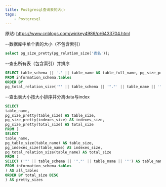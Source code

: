 ```yaml
---
title: Postgresql查询表的大小
tags: 
    - Postgresql
---
```


原贴: https://www.cnblogs.com/winkey4986/p/6433704.html

--数据库中单个表的大小（不包含索引）
```sql
select pg_size_pretty(pg_relation_size('表名'));
```

--查出所有表（包含索引）并排序
```sql
SELECT table_schema || '.' || table_name AS table_full_name, pg_size_pretty(pg_total_relation_size('"' || table_schema || '"."' || table_name || '"')) AS size
FROM information_schema.tables
ORDER BY
pg_total_relation_size('"' || table_schema || '"."' || table_name || '"') DESC limit 20
```

--查出表大小按大小排序并分离data与index
```sql
SELECT
table_name,
pg_size_pretty(table_size) AS table_size,
pg_size_pretty(indexes_size) AS indexes_size,
pg_size_pretty(total_size) AS total_size
FROM (
SELECT
table_name,
pg_table_size(table_name) AS table_size,
pg_indexes_size(table_name) AS indexes_size,
pg_total_relation_size(table_name) AS total_size
FROM (
SELECT ('"' || table_schema || '"."' || table_name || '"') AS table_name
FROM information_schema.tables
) AS all_tables
ORDER BY total_size DESC
) AS pretty_sizes
```